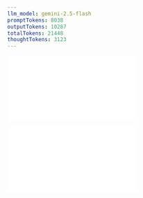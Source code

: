 ```yaml
---
llm_model: gemini-2.5-flash
promptTokens: 8038
outputTokens: 10287
totalTokens: 21448
thoughtTokens: 3123
---
```


![@](steps/_.34da83cc.md)

![@](steps/response.2ff25f33.md)